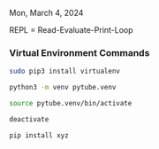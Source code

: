 Mon, March 4, 2024

REPL = Read-Evaluate-Print-Loop

### Virtual Environment Commands

```bash
sudo pip3 install virtualenv

python3 -m venv pytube.venv

source pytube.venv/bin/activate

deactivate

pip install xyz
```
